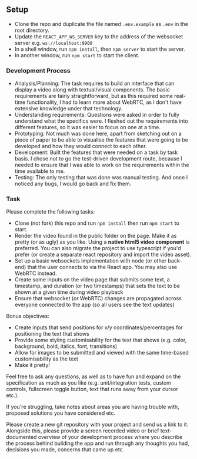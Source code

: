 ## Setup
- Clone the repo and duplicate the file named `.env.example` as `.env` in the root directory.
- Update the `REACT_APP_WS_SERVER` key to the address of the websocket server e.g. `ws://localhost:9900`
- In a shell window, run `npm install`, then `npm server` to start the server.
- In another window, run `npm start` to start the client.

### Development Process

- Analysis/Planning: The task requires to build an interface that can display a video along with textual/visual components. The basic requirements are fairly straightforward, but as this required some real-time functionality, I had to learn more about WebRTC, as I don't have extensive knowledge under that technology.
- Understanding requirements: Questions were asked in order to fully understand what the specifics were. I fleshed out the requirements into different features, so it was easier to focus on one at a time.
- Prototyping: Not much was done here, apart from sketching out on a piece of paper to be able to visualise the features that were going to be developed and how they would connect to each other.
- Development: Built the features that were needed on a task by task basis. I chose not to go the test-driven development route, because I needed to ensure that I was able to work on the requirements within the time available to me.
- Testing: The only testing that was done was manual testing. And once I noticed any bugs, I would go back and fix them.


### Task

Please complete the following tasks:

- Clone (not fork) this repo and run `npm install` then run `npm start` to start.
- Render the video found in the public folder on the page. Make it as pretty (or as ugly) as you like. Using a **native html5 video component** is preferred. You can also migrate the project to use typescript if you'd prefer (or create a separate react repository and import the video asset).
- Set up a basic websockets implementation with node (or other back-end) that the user connects to via the React app. You may also use WebRTC instead.
- Create some inputs on the video page that submits some text, a timestamp, and duration (or two timestamps) that sets the text to be shown at a given time during video playback
- Ensure that websocket (or WebRTC) changes are propagated across everyone connected to the app (so all users see the text updates)

Bonus objectives:
- Create inputs that send positions for x/y coordinates/percentages for positioning the text that shows
- Provide some styling customisability for the text that shows (e.g. color, background, bold, italics, font, transitions)
- Allow for images to be submitted and viewed with the same time-based customisability as the text
- Make it pretty!

Feel free to ask any questions, as well as to have fun and expand on the specification as much as you like (e.g. unit/integration tests, custom controls, fullscreen toggle button, text that runs away from your cursor etc.). 

If you're struggling, take notes about areas you are having trouble with, proposed solutions you have considered etc.

Please create a new git repository with your project and send us a link to it. Alongside this, please provide a screen recorded video or brief text-documented overview of your development process where you describe the process behind building the app and run through any thoughts you had, decisions you made, concerns that came up etc.